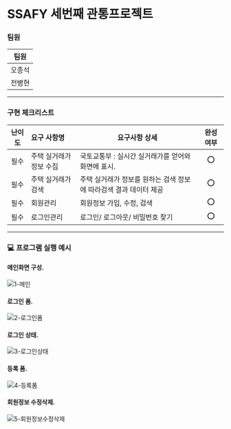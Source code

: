 # SSAFY 세번째 관통프로젝트


### 팀원 

| 팀원   | 
| ------ |
| 오종석 | 
| 전병현 | 

---

### 구현 체크리스트

| 난이도 | 요구 사항명                            | 요구사항 상세                                                  | 완성 여부 |
| :----: | :----------------------------------    | ----------------------------------------------                | :-------: |
|  필수  | 주택 실거래가 정보 수집                  | 국토교통부 : 실시간 실거래가를 얻어와 화면에 표시.                |    ⭕     |
|  필수  | 주택 실거래가 검색                      | 주택 실거래가 정보를 원하는 검색 정보에 따라검색 결과 데이터 제공   |    ⭕     |
|  필수  | 회원관리                                 | 회원정보 가입, 수정, 검색                                      |    ⭕     |
|  필수  | 로그인관리                                | 로그인/ 로그아웃/ 비밀번호 찾기                                |    ⭕     |


---

### 💻 프로그램 실행 예시
#### 메인화면 구성.
![1-메인](/uploads/80f5fb828acbd15370352dc04b055bf7/메인.PNG)
#### 로그인 폼.
![2-로그인폼](/uploads/cce98957567e21493f26c845d383dd98/로그인폼.PNG)
#### 로그인 상태.
![3-로그인상태](/uploads/4d52d1973f455220834cf1e38be4b141/로그인상태.PNG)
#### 등록 폼.
![4-등록폼](/uploads/1d2a6bf9ac9cea5e90798f9b2d0df4a9/등록폼.PNG)
#### 회원정보 수정삭제.
![5-회원정보수정삭제](/uploads/7d01c55577a12ebe5fd5d28804192944/회원정보수정삭제.PNG)

